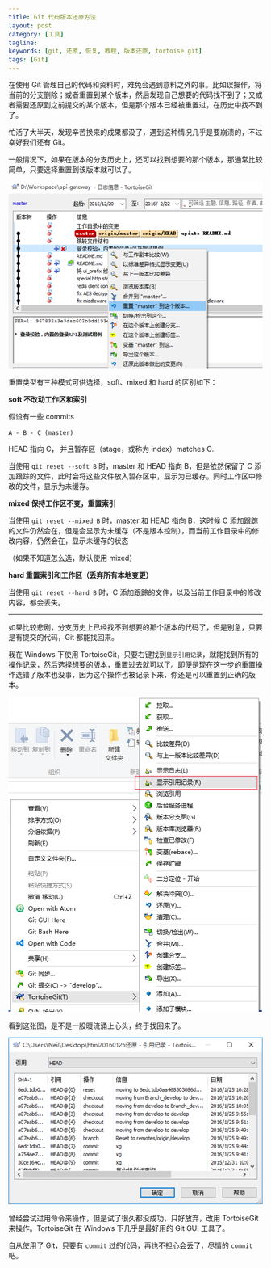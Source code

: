 ```yaml
---
title: Git 代码版本还原方法
layout: post
category: [工具]
tagline: 
keywords: [git, 还原, 恢复, 教程, 版本还原, tortoise git]
tags: [Git]
---
```


在使用 Git 管理自己的代码和资料时，难免会遇到意料之外的事。比如误操作，将当前的分支删除；或者重置到某个版本，然后发现自己想要的代码找不到了；又或者需要还原到之前提交的某个版本，但是那个版本已经被重置过，在历史中找不到了。

忙活了大半天，发现辛苦换来的成果都没了，遇到这种情况几乎是要崩溃的，不过幸好我们还有 Git。

一般情况下，如果在版本的分支历史上，还可以找到想要的那个版本，那通常比较简单，只要选择重置到该版本就可以了。

![git_0.png](/uploads/post_img/2016/02/git_0.png "")

重置类型有三种模式可供选择，soft、mixed 和 hard 的区别如下：

**soft 不改动工作区和索引**

假设有一些 commits

    A - B - C (master)

HEAD 指向 C， 并且暂存区（stage，或称为 index）matches C.

当使用 `git reset --soft B` 时，master 和 HEAD 指向 B，但是依然保留了 C 添加跟踪的文件，此时会将这些文件放入暂存区中，显示为已缓存。同时工作区中修改的文件，显示为未缓存。

**mixed 保持工作区不变，重置索引**

当使用 `git reset --mixed B` 时，master 和 HEAD 指向 B，这时候 C 添加跟踪的文件仍然会在，但是会显示为未缓存（不是版本控制），而当前工作目录中的修改内容，仍然会在，显示未缓存的状态

（如果不知道怎么选，默认使用 mixed）

**hard 重置索引和工作区（丢弃所有本地变更）**

当使用 `git reset --hard B` 时，C 添加跟踪的文件，以及当前工作目录中的修改内容，都会丢失。

---

如果比较悲剧，分支历史上已经找不到想要的那个版本的代码了，但是别急，只要是有提交的代码，Git 都能找回来。

我在 Windows 下使用 TortoiseGit，只要右键找到`显示引用记录`，就能找到所有的操作记录，然后选择想要的版本，重置过去就可以了。即便是现在这一步的重置操作选错了版本也没事，因为这个操作也被记录下来，你还是可以重置到正确的版本。

![git_0.png](/uploads/post_img/2016/02/git_1.png "")

看到这张图，是不是一股暖流涌上心头，终于找回来了。

![git_0.png](/uploads/post_img/2016/02/git_2.png "")

曾经尝试过用命令来操作，但是试了很久都没成功，只好放弃，改用 TortoiseGit 来操作。TortoiseGit 在 Windows 下几乎是最好用的 Git GUI 工具了。

自从使用了 Git，只要有 `commit` 过的代码，再也不担心会丢了，尽情的 `commit` 吧。

